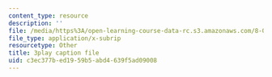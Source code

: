 ```yaml
---
content_type: resource
description: ''
file: /media/https%3A/open-learning-course-data-rc.s3.amazonaws.com/8-06-quantum-physics-iii-spring-2018/c3ec377bed1959b5abd4639f5ad09008_U4zZhQz1Xqc.vtt
file_type: application/x-subrip
resourcetype: Other
title: 3play caption file
uid: c3ec377b-ed19-59b5-abd4-639f5ad09008
---
```

